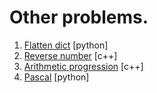 # Other problems.

1. [Flatten dict](./Flatten-dict) \[python\]
2. [Reverse number](./Reverse-number) \[c++\]
3. [Arithmetic progression](./Arithmetic-progression) \[c++\]
4. [Pascal](./Pascal) \[python\]
